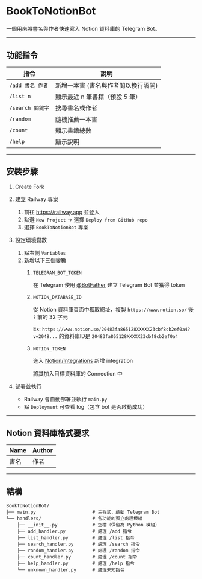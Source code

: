 # BookToNotionBot

一個用來將書名與作者快速寫入 Notion 資料庫的 Telegram Bot。

---

## 功能指令

| 指令 | 說明 |
| --- | --- | 
| `/add 書名 作者` | 新增一本書 (書名與作者間以換行隔開) |
| `/list n`     | 顯示最近 n 筆書籍（預設 5 筆） |
| `/search 關鍵字` | 搜尋書名或作者 |
| `/random`       | 隨機推薦一本書 |
| `/count`        | 顯示書籍總數 |
| `/help`         | 顯示說明 |

---

## 安裝步驟

1. Create Fork
2. 建立 Railway 專案
   1. 前往 https://railway.app 並登入
   2. 點選 `New Project` → 選擇 `Deploy from GitHub repo`
   3. 選擇 `BookToNotionBot` 專案

3. 設定環境變數
   1. 點右側 `Variables`
   2. 新增以下三個變數
      1. `TELEGRAM_BOT_TOKEN`
      
          在 Telegram 使用 [@BotFather](https://t.me/botfather) 建立 Telegram Bot 並獲得 token         

      2. `NOTION_DATABASE_ID`

          從 Notion 資料庫頁面中獲取網址，複製 `https://www.notion.so/` 後 `?` 前的 32 字元

          Ex: `https://www.notion.so/20483fa865128XXXXX23cbf8cb2ef0a4?v=2048...` 的資料庫ID是 `20483fa865128XXXXX23cbf8cb2ef0a4`

      3. `NOTION_TOKEN`

          進入 [Notion/Integrations](https://www.notion.so/profile/integrations) 新增 integration

          將其加入目標資料庫的 Connection 中
4. 部署並執行
   - Railway 會自動部署並執行 `main.py`
   - 點 `Deployment` 可查看 log（包含 bot 是否啟動成功）

---

## Notion 資料庫格式要求

| Name | Author | 
| ---- | ------ |
| 書名 | 作者 | 

--- 

## 結構

```
BookToNotionBot/
├── main.py                     # 主程式，啟動 Telegram Bot
└── handlers/                   # 各功能的獨立處理模組
    ├── __init__.py             # 空檔（保留為 Python 模組）
    ├── add_handler.py          # 處理 /add 指令
    ├── list_handler.py         # 處理 /list 指令
    ├── search_handler.py       # 處理 /search 指令
    ├── random_handler.py       # 處理 /random 指令
    ├── count_handler.py        # 處理 /count 指令
    ├── help_handler.py         # 處理 /help 指令
    └── unknown_handler.py      # 處理未知指令
```